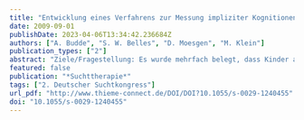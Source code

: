 ```yaml
---
title: "Entwicklung eines Verfahrens zur Messung impliziter Kognitionen bei Kindern aus alkoholbelasteten Familien"
date: 2009-09-01
publishDate: 2023-04-06T13:34:42.236684Z
authors: ["A. Budde", "S. W. Belles", "D. Moesgen", "M. Klein"]
publication_types: ["2"]
abstract: "Ziele/Fragestellung: Es wurde mehrfach belegt, dass Kinder aus Familien mit elterlichem Alkoholismus ein erheblich erhöhtes Risiko für die Entwicklung einer eigenen Suchterkrankung tragen. Ziel war die Entwicklung eines Verfahrens für einen Einblick in die Pathogenese der mutmaßlich zugrundeliegenden Kognitionen.  Methodisches Vorgehen: Eine Literaturrecherche ergab, dass sich implizite Einstellungen zu Alkohol von Kindern aus alkoholbelasteten Familien und Kindern, die ohne elterlichen Alkoholismus aufwachsen, unterscheiden. Als Instrument zur Messung implizierter Kognitionen hat sich der Implizite Assoziationstest (IAT) etabliert. Auf diesen Erkenntnissen aufbauend wurde ein Konzept entwickelt, in dem die kognitive Vulnerabilität für eine Alkoholerkrankung als Präferenz für alkoholrelevante Stimuli im IAT operationalisiert wurde. Ergebnisse Im Rahmen eines von der Generaldirektion Gesundheit & Verbraucher der Europäischen Kommission co-finanzierten Projekts wurde eine Onlinestudie entwickelt, die derzeit in elf europäischen Staaten durchgeführt wird. Im Rahmen dieser Studie werden implizite Assoziationen mit einem Alkohol-IAT bei 12–18-Jährigen gemessen. Dafür wurde für die Domain www.euro-kid.eu ein unipolarer Single-Attribute-IAT als Java-Applet entwickelt. Die Dichotomisierung von Untersuchungs- und Vergleichsgruppe fand mittels der deutschen Version des Screeninginstruments Children and Alcoholics Screening Test in seiner verkürzten Fassung (CAST–6) statt. Zur Untersuchung des Zusammenhangs zwischen impliziten und expliziten Einstellungen wurde ein Fragebogen zu Alkoholwirksamkeitserwartungen analog zu den im IAT verwendeten Attributen entworfen.  Schlussfolgerung: Das vorgestellte Konzept stellt die Grundlage dar für eine erstmalig durchgeführte internationale Querschnittsstudie in der Untersuchungspopulation, mit der der Einfluss elterlichen Problemtrinkens auf implizite und explizite Kognitionen zu alkoholrelevanten Stimuli gemessen wird."
featured: false
publication: "*Suchttherapie*"
tags: ["2. Deutscher Suchtkongress"]
url_pdf: "http://www.thieme-connect.de/DOI/DOI?10.1055/s-0029-1240455"
doi: "10.1055/s-0029-1240455"
---
```


